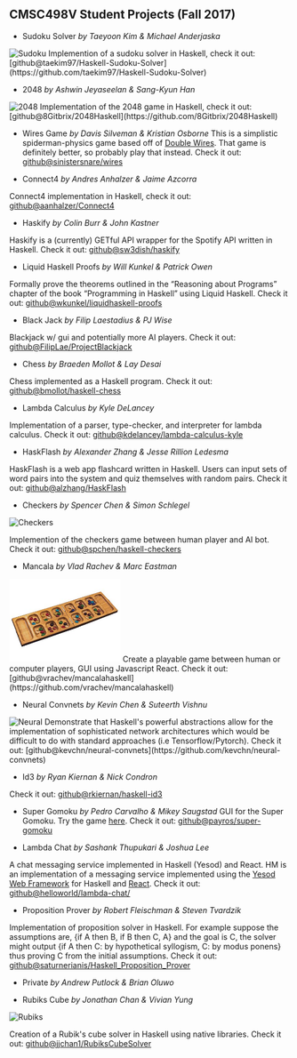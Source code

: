 CMSC498V Student Projects (Fall 2017)
-------------------------------------

- Sudoku Solver *by Taeyoon Kim & Michael Anderjaska*

<img src="https://camo.githubusercontent.com/d9b8c48683900afe9f3101ff3f647906c99d17ee/68747470733a2f2f75706c6f61642e77696b696d656469612e6f72672f77696b6970656469612f636f6d6d6f6e732f7468756d622f652f65302f5375646f6b755f50757a7a6c655f62795f4c32472d32303035303731345f7374616e64617264697a65645f6c61796f75742e7376672f3132303070782d5375646f6b755f50757a7a6c655f62795f4c32472d32303035303731345f7374616e64617264697a65645f6c61796f75742e7376672e706e67" alt="Sudoku" style="width: 200px;"/>
Implemention of a sudoku solver in Haskell, 
check it out:
[github@taekim97/Haskell-Sudoku-Solver](https://github.com/taekim97/Haskell-Sudoku-Solver)

- 2048 *by Ashwin Jeyaseelan & Sang-Kyun Han*

<img src="https://user-images.githubusercontent.com/11791254/33588803-c51f3310-d942-11e7-9d33-38c06214465c.png" alt="2048" style="width: 200px;"/>
Implementation of the 2048 game in Haskell, 
check it out: 
[github@8Gitbrix/2048Haskell](https://github.com/8Gitbrix/2048Haskell)

- Wires Game *by Davis Silveman & Kristian Osborne* 
This is a simplistic spiderman-physics game based off of [Double Wires](http://www.freewebarcade.com/game/double-wires/). That game is definitely better, so probably play that instead.
Check it out:
[github@sinistersnare/wires](https://github.com/sinistersnare/wires)

- Connect4 *by Andres Anhalzer & Jaime Azcorra*

Connect4 implementation in Haskell, 
check it out: 
[github@aanhalzer/Connect4](https://github.com/aanhalzer/Connect4)

- Haskify *by Colin Burr & John Kastner*

Haskify is a (currently) GETful API wrapper for the Spotify API written in Haskell. 
Check it out: 
[github@sw3dish/haskify](https://github.com/sw3dish/haskify)


- Liquid Haskell Proofs *by Will Kunkel & Patrick Owen*

Formally prove the theorems outlined in the “Reasoning about Programs” chapter of the book “Programming in Haskell” using Liquid Haskell.
Check it out: 
[github@wkunkel/liquidhaskell-proofs](https://github.com/wkunkel/liquidhaskell-proofs)

- Black Jack *by Filip Laestadius & PJ Wise*

Blackjack w/ gui and potentially more AI players.
Check it out: 
[github@FilipLae/ProjectBlackjack](https://github.com/FilipLae/ProjectBlackjack)

- Chess *by Braeden Mollot & Lay Desai*

Chess implemented as a Haskell program.
Check it out: 
[github@bmollot/haskell-chess](https://github.com/bmollot/haskell-chess)

- Lambda Calculus *by Kyle DeLancey*

Ιmplementation of a 
parser, type-checker, and interpreter for lambda calculus. 
Check it out: 
[github@kdelancey/lambda-calculus-kyle](https://github.com/kdelancey/lambda-calculus-kyle/tree/master/src)


- HaskFlash *by Alexander Zhang & Jesse Rillion Ledesma*

HaskFlash is a web app flashcard written in Haskell. Users can input sets of word pairs into the system and quiz themselves with random pairs.
Check it out: 
[github@alzhang/HaskFlash](https://github.com/alzhang/HaskFlash)

- Checkers *by Spencer Chen & Simon Schlegel*

<img src="https://camo.githubusercontent.com/83e864b5f3d668316ea6fd0435b96a57419bc289/68747470733a2f2f63646e2e706978616261792e636f6d2f70686f746f2f323031322f30342f31322f31322f35342f636865636b65722d32393931315f3936305f3732302e706e67" alt="Checkers" style="width: 200px;"/>

Implemention of the checkers game between human player and AI bot. 
Check it out: 
[github@spchen/haskell-checkers](https://github.com/spchen/haskell-checkers)

- Mancala *by Vlad Rachev & Marc Eastman*

<img src="https://raw.githubusercontent.com/vrachev/mancalahaskell/master/mancala.jpg" alt="Checkers" style="width: 200px;"/>
Create a playable game between human or computer players, GUI using Javascript React.
Check it out:
[github@vrachev/mancalahaskell](https://github.com/vrachev/mancalahaskell)

- Neural Convnets *by Kevin Chen & Suteerth Vishnu*

<img src="https://user-images.githubusercontent.com/13123651/33686363-a47288f4-daa2-11e7-867f-351855631fc2.jpg" alt="Neural" style="width: 200px;"/>
Demonstrate that Haskell's powerful abstractions allow for the implementation of sophisticated network architectures which would be difficult to do with standard approaches (i.e Tensorflow/Pytorch).
Check it out: 
[github@kevchn/neural-convnets](https://github.com/kevchn/neural-convnets)

- Id3 *by Ryan Kiernan & Nick Condron*

Check it out:
[github@rkiernan/haskell-id3
](https://github.com/rkiernan/haskell-id3)

- Super Gomoku *by Pedro Carvalho & Mikey Saugstad*
GUI for the Super Gomoku. Try the game [here](https://super-gomoku.herokuapp.com/).
Check it out: 
[github@payros/super-gomoku](https://github.com/payros/super-gomoku)

- Lambda Chat *by Sashank Thupukari & Joshua Lee*

A chat messaging service implemented in Haskell (Yesod) and React.
HM is an implementation of a messaging service implemented using the [Yesod Web Framework](https://www.yesodweb.com/) for Haskell and [React](https://reactjs.org/).
Check it out:
[github@helloworld/lambda-chat/
](https://github.com/helloworld/lambda-chat/)

- Proposition Prover *by Robert Fleischman & Steven Tvardzik*

Implementation of proposition solver in Haskell.
For example suppose the assumptions are, {if A then B, if B then C, A} and the goal is C, the solver might output {if A then C: by hypothetical syllogism, C: by modus ponens} thus proving C from the initial assumptions.
Check it out: 
[github@saturnerianis/Haskell_Proposition_Prover](https://github.com/saturnerianis/Haskell_Proposition_Prover)

- Private *by Andrew Putlock & Brian Oluwo*

- Rubiks Cube *by Jonathan Chan & Vivian Yung*

<img src="https://camo.githubusercontent.com/94c36484acf85d68e5c38af606b63c351b1a3f72/68747470733a2f2f617a736369746563682e636f6d2f2f77702d636f6e74656e742f75706c6f6164732f323031342f30352f727562696b736c6f676f2e6a7067" alt="Rubiks" style="width: 200px;"/>

Creation of a Rubik's cube solver in Haskell using native libraries.
Check it out:
[github@jjchan1/RubiksCubeSolver](https://github.com/jjchan1/RubiksCubeSolver
)


